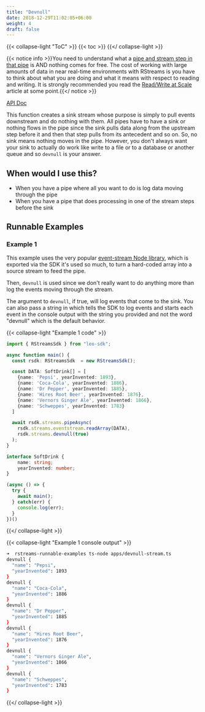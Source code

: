 ```yaml
---
title: "Devnull"
date: 2018-12-29T11:02:05+06:00
weight: 4
draft: false
---
```


{{< collapse-light "ToC" >}}
{{< toc  >}}
{{</ collapse-light >}}

{{< notice info >}}You need to understand what a [pipe and stream step in that pipe](../../../streams-primer) is AND 
nothing comes for free.  The cost of working with large amounts of data in near real-time environments
with RStreams is you have to think about what you are doing and what it means with respect to
reading and writing.  It is strongly recommended you read the [Read/Write at Scale](../../../read-write-scale) 
article at some point.{{</ notice >}}

[API Doc](https://leoplatform.github.io/Nodejs/modules/index.StreamUtil.html#devnull)

This function creates a sink stream whose purpose is simply to pull events downstream and do nothing with them.
All pipes have to have a sink or nothing flows in the pipe since the sink pulls data along from the upstream
step before it and then that step pulls from its antecedent and so on.  So, no sink means nothing moves
in the pipe.  However, you don't always want your sink to actually do work like write to a file or to a
database or another queue and so `devnull` is your answer.

## When would I use this?
* When you have a pipe where all you want to do is log data moving through the pipe
* When you have a pipe that does processing in one of the stream steps before the sink

## Runnable Examples
### Example 1

This example uses the very popular [event-stream Node library](https://www.npmjs.com/package/event-stream), which is exported
via the SDK it's used so much, to turn a hard-coded array into a source stream to feed the pipe.

Then, `devnull` is used since we don't really want to do anything more than log the events moving through the stream.

The argument to `devnull`, if true, will log events that come to the sink.  You can also pass a string in which tells
the SDK to log events and starts each event in the console output with the string you provided and not the 
word "devnull" which is the default behavior.


{{< collapse-light "Example 1 code" >}}
```typescript {linenos=inline,anchorlinenos=true,lineanchors=ex1}
import { RStreamsSdk } from "leo-sdk";

async function main() {
  const rsdk: RStreamsSdk  = new RStreamsSdk();

  const DATA: SoftDrink[] = [
    {name: 'Pepsi', yearInvented: 1893},
    {name: 'Coca-Cola', yearInvented: 1886},
    {name: 'Dr Pepper', yearInvented: 1885},
    {name: 'Hires Root Beer', yearInvented: 1876},
    {name: 'Vernors Ginger Ale', yearInvented: 1866},
    {name: 'Schweppes', yearInvented: 1783}
  ]

  await rsdk.streams.pipeAsync(
    rsdk.streams.eventstream.readArray(DATA),
    rsdk.streams.devnull(true)
  );
}

interface SoftDrink {
    name: string;
    yearInvented: number;
}

(async () => {
  try {
    await main();
  } catch(err) {
    console.log(err);
  }
})()
```
{{</ collapse-light >}}

{{< collapse-light "Example 1 console output" >}}
```bash {linenos=inline,anchorlinenos=true,lineanchors=ex1results}
➜  rstreams-runnable-examples ts-node apps/devnull-stream.ts 
devnull {
  "name": "Pepsi",
  "yearInvented": 1893
}
devnull {
  "name": "Coca-Cola",
  "yearInvented": 1886
}
devnull {
  "name": "Dr Pepper",
  "yearInvented": 1885
}
devnull {
  "name": "Hires Root Beer",
  "yearInvented": 1876
}
devnull {
  "name": "Vernors Ginger Ale",
  "yearInvented": 1866
}
devnull {
  "name": "Schweppes",
  "yearInvented": 1783
}
```
{{</ collapse-light >}}
